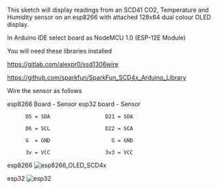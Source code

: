This sketch will display readings from an SCD41 CO2, Temperature and Humidity sensor on an esp8266 with attached 128x64 dual colour OLED display.

In Arduino IDE select board as NodeMCU 1.0 (ESP-12E Module)


You will need these libraries installed

https://gitlab.com/alexpr0/ssd1306wire

https://github.com/sparkfun/SparkFun_SCD4x_Arduino_Library


Wire the sensor as follows

esp8266 Board - Sensor      esp32 board - Sensor

          D5 = SDA                  D21 = SDA

          D6 = SCL                  D22 = SCA

          G  = GND                    G = GND

          3v = VCC                  3v3 = VCC

esp8266
![esp8266_OLED_SCD4x](https://github.com/user-attachments/assets/a8107330-041d-4b50-8562-1839177a33de)


esp32
![esp32](https://github.com/user-attachments/assets/be00bb1c-07bf-45d5-9122-61298363b003)
